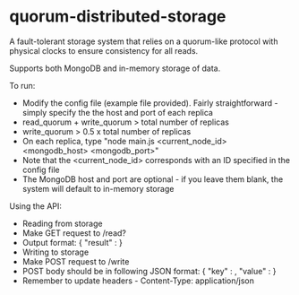 # quorum-distributed-storage
A fault-tolerant storage system that relies on a quorum-like protocol with physical clocks to ensure consistency for all reads. 

Supports both MongoDB and in-memory storage of data.

To run:
* Modify the config file (example file provided). Fairly straightforward - simply specify the the host and port of each replica
 * read_quorum + write_quorum > total number of replicas
 * write_quorum > 0.5 x total number of replicas
* On each replica, type "node main.js <current_node_id> <port> <mongodb_host> <mongodb_port>"
 * Note that the <current_node_id> corresponds with an ID specified in the config file
 * The MongoDB host and port are optional - if you leave them blank, the system will default to in-memory storage

Using the API:
* Reading from storage
 * Make GET request to /read?<key>
 * Output format: { "result" : <value> }
* Writing to storage
 * Make POST request to /write
 * POST body should be in following JSON format: { "key" : <key>, "value" : <value> }
 * Remember to update headers - Content-Type: application/json
